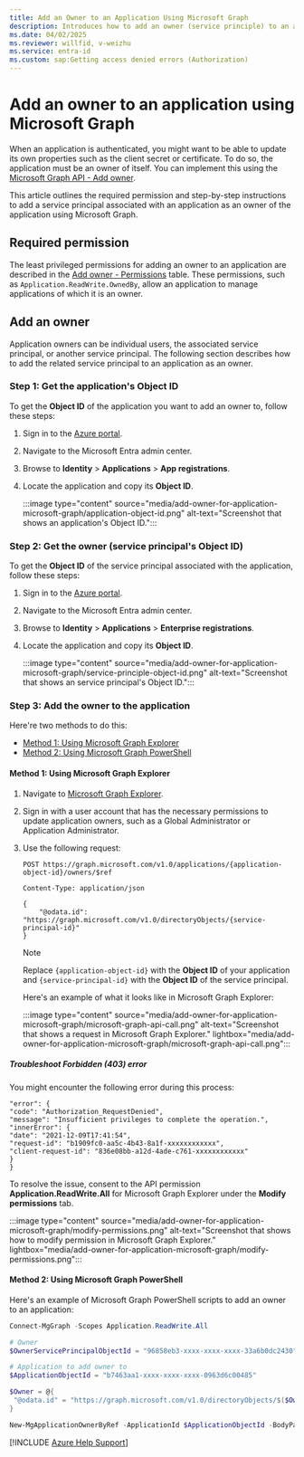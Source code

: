 ```yaml
---
title: Add an Owner to an Application Using Microsoft Graph
description: Introduces how to add an owner (service principle) to an application using Microsoft Graph.
ms.date: 04/02/2025
ms.reviewer: willfid, v-weizhu
ms.service: entra-id
ms.custom: sap:Getting access denied errors (Authorization)
---
```

# Add an owner to an application using Microsoft Graph

When an application is authenticated, you might want to be able to update its own properties such as the client secret or certificate. To do so, the application must be an owner of itself. You can implement this using the [Microsoft Graph API - Add owner](/graph/api/application-post-owners).

This article outlines the required permission and step-by-step instructions to add a service principal associated with an application as an owner of the application using Microsoft Graph.

## Required permission

The least privileged permissions for adding an owner to an application are described in the [Add owner - Permissions](/graph/api/application-post-owners#permissions) table. These permissions, such as `Application.ReadWrite.OwnedBy`, allow an application to manage applications of which it is an owner.

## Add an owner

Application owners can be individual users, the associated service principal, or another service principal. The following section describes how to add the related service principal to an application as an owner.

### Step 1: Get the application's Object ID

To get the **Object ID** of the application you want to add an owner to, follow these steps:

1. Sign in to the [Azure portal](https://portal.azure.com).
2. Navigate to the Microsoft Entra admin center.
3. Browse to **Identity** > **Applications** > **App registrations**.
4. Locate the application and copy its **Object ID**.

     :::image type="content" source="media/add-owner-for-application-microsoft-graph/application-object-id.png" alt-text="Screenshot that shows an application's Object ID.":::

### Step 2: Get the owner (service principal's Object ID)

To get the **Object ID** of the service principal associated with the application, follow these steps:

1. Sign in to the [Azure portal](https://portal.azure.com).
2. Navigate to the Microsoft Entra admin center.
3. Browse to **Identity** > **Applications** > **Enterprise registrations**.
4. Locate the application and copy its **Object ID**.

    :::image type="content" source="media/add-owner-for-application-microsoft-graph/service-principle-object-id.png" alt-text="Screenshot that shows an service principal's Object ID.":::

### Step 3: Add the owner to the application

Here're two methods to do this:

- [Method 1: Using Microsoft Graph Explorer](#method-1-using-microsoft-graph-explorer)
- [Method 2: Using Microsoft Graph PowerShell](#method-2-using-microsoft-graph-powershell)

#### Method 1: Using Microsoft Graph Explorer

1. Navigate to [Microsoft Graph Explorer](https://developer.microsoft.com/graph/graph-explorer).
2. Sign in with a user account that has the necessary permissions to update application owners, such as a Global Administrator or Application Administrator.
3. Use the following request:

    ```msgraph-interactive
    POST https://graph.microsoft.com/v1.0/applications/{application-object-id}/owners/$ref

    Content-Type: application/json

    {
        "@odata.id": "https://graph.microsoft.com/v1.0/directoryObjects/{service-principal-id}"
    }
    ```

    > [!NOTE]
    > Replace `{application-object-id}` with the **Object ID** of your application and `{service-principal-id}` with the **Object ID** of the service principal.

    Here's an example of what it looks like in Microsoft Graph Explorer:

    :::image type="content" source="media/add-owner-for-application-microsoft-graph/microsoft-graph-api-call.png" alt-text="Screenshot that shows a request in Microsoft Graph Explorer." lightbox="media/add-owner-for-application-microsoft-graph/microsoft-graph-api-call.png":::


##### Troubleshoot Forbidden (403) error

You might encounter the following error during this process:

```output
"error": {
"code": "Authorization_RequestDenied",
"message": "Insufficient privileges to complete the operation.",
"innerError": {
"date": "2021-12-09T17:41:54",
"request-id": "b1909fc0-aa5c-4b43-8a1f-xxxxxxxxxxxx",
"client-request-id": "836e08bb-a12d-4ade-c761-xxxxxxxxxxxx"
}
}
```

To resolve the issue, consent to the API permission **Application.ReadWrite.All** for Microsoft Graph Explorer under the **Modify permissions** tab.

:::image type="content" source="media/add-owner-for-application-microsoft-graph/modify-permissions.png" alt-text="Screenshot that shows how to modify permission in Microsoft Graph Explorer." lightbox="media/add-owner-for-application-microsoft-graph/modify-permissions.png":::

#### Method 2: Using Microsoft Graph PowerShell

Here's an example of Microsoft Graph PowerShell scripts to add an owner to an application:

```powershell
Connect-MgGraph -Scopes Application.ReadWrite.All

# Owner
$OwnerServicePrincipalObjectId = "96858eb3-xxxx-xxxx-xxxx-33a6b0dc2430"

# Application to add owner to
$ApplicationObjectId = "b7463aa1-xxxx-xxxx-xxxx-0963d6c00485"

$Owner = @{
 "@odata.id" = "https://graph.microsoft.com/v1.0/directoryObjects/$($OwnerServicePrincipalObjectId)"
}

New-MgApplicationOwnerByRef -ApplicationId $ApplicationObjectId -BodyParameter $Owner
```

[!INCLUDE [Azure Help Support](../../../includes/azure-help-support.md)]